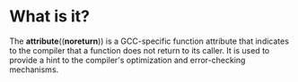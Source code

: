 # What is it?

The __attribute__((__noreturn__)) is a GCC-specific function attribute that indicates to the compiler that a function does not return to its caller. It is used to provide a hint to the compiler's optimization and error-checking mechanisms.